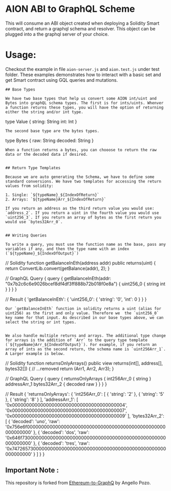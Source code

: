 # AION ABI to GraphQL Scheme

This will consume an ABI object created when deploying a Solidity Smart contract, and return a graphql schema and resolver. This object can be plugged into a the graphql server of your choice.

# Usage:

Checkout the example in file `aion-server.js` and `aion.test.js` under test folder.
These examples demonstrates how to interact with a basic set and get Smart contract using GQL queries and mutations.

```
## Base Types

We have two base types that help us convert some AION int/uint and Bytes into graphQL schema types. The first is for ints/uints. Whenver a function returns these types, you will have the option of returning either the string and/or int type.
```

type Value {
string: String
int: Int
}

```
The second base type are the bytes types.
```

type Bytes {
raw: String
decoded: String
}

```
When a function returns a bytes, you can chooose to return the raw data or the decoded data if desired.


## Return Type Templates

Because we are auto generating the Schema, we have to define some standard conversions. We have two templates for accessing the return values from solidity:

1. Single: `${typeName}_${IndexOfReturn}`
2. Arrays: `${typeName}Arr_${IndexOfReturn}`

If you return an address as the third return value you would use: `address_2`. If you return a uint in the fourth value you would use `uint256_3`. If you return an array of bytes as the first return you would use `bytes32Arr_0`.


## Writing Queries

To write a query, you must use the function name as the base, pass any variables if any, and then the type name with an index (`${typeName}_${IndexOfOutput}`)
```

// Solidity
function getBalanceInEth(address addr) public returns(uint) {
return ConvertLib.convert(getBalance(addr), 2);
}

// GraphQL Query
{
query {
getBalanceInEth(addr: "0x7b2c6c6e9026bcef8df4df3ff888b72b018f0e8a") {
uint256_0 {
string
int
}
}
}
}

// Result
{
'getBalanceInEth': {
'uint256_0': {
'string': '0',
'int': 0
}
}
}

```
Our `getBalanceInEth` function in solidity returns a uint (alias for uint256) as the first and only value. Therefore we  the `uint256_0` key name for that input. As described in our base types above, we can select the string or int types.


We also handle multiple returns and arrays. The additional type change for arrays is the addition of `Arr` to the query type template (`${typeName}Arr_${IndexOfOutput}`). For example, if you return an array of ints as the second return, the schema name is `uint256Arr_1`. A Larger example is below.
```

// Solidity
function returnsOnlyArrays() public view returns(int[], address[], bytes32[]) {
// ...removed
return (Arr1, Arr2, Arr3);
}

// GraphQL Query
{
query {
returnsOnlyArrays {
int256Arr_0 {
string
}
addressArr_1
bytes32Arr_2 {
decoded
raw
}
}
}
}

// Result
{
'returnsOnlyArrays': {
'int256Arr_0': [
{
'string': '2'
}, {
'string': '5'
}, {
'string': '8'
}
],
'addressArr_1': [
'0x0000000000000000000000000000000000000004',
'0x0000000000000000000000000000000000000007',
'0x0000000000000000000000000000000000000009'
],
'bytes32Arr_2': [
{
'decoded': 'uno',
'raw': '0x756e6f0000000000000000000000000000000000000000000000000000000000'
},
{
'decoded': 'dos',
'raw': '0x646f730000000000000000000000000000000000000000000000000000000000'
},
{
'decoded': 'tres',
'raw': '0x7472657300000000000000000000000000000000000000000000000000000000'
}
]
}
}

## Important Note :

This repository is forked from [Ethereum-to-GraphQ](https://github.com/hellosugoi/Ethereum-to-GraphQL/) by Angello Pozo.
